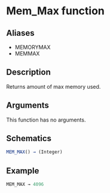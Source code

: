# Mem_Max function

## Aliases

- MEMORYMAX
- MEMMAX

## Description

Returns amount of max memory used.

## Arguments

This function has no arguments.

## Schematics

```js
MEM_MAX() → (Integer)
```

## Example

```js
MEM_MAX → 4096
```
